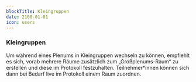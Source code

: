 ```yaml
---
blockTitle: Kleingruppen
date: 2100-01-01
icon: users
---
```

### Kleingruppen

Um während eines Plenums in Kleingruppen wechseln zu können, empfiehlt es sich, vorab mehrere Räume zusätzlich zum &bdquo;Großplenums-Raum&ldquo; zu erstellen und diese im Protokoll festzuhalten. Teilnehmer\*innen können sich dann bei Bedarf live im Protokoll einem Raum zuordnen.
